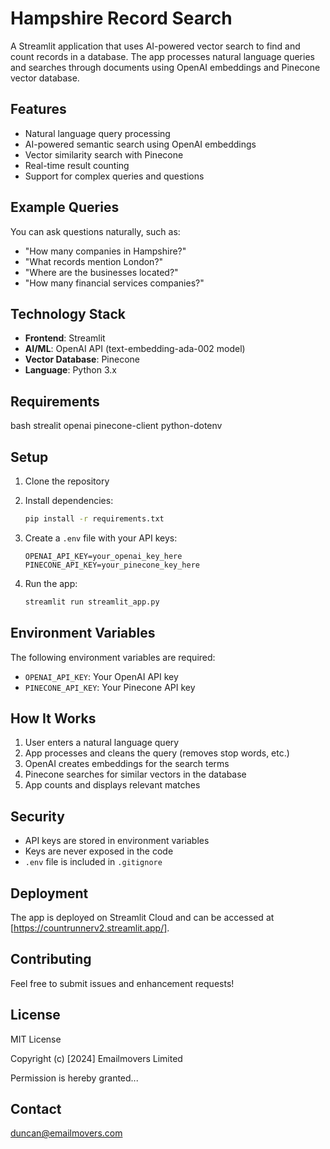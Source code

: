 # Hampshire Record Search

A Streamlit application that uses AI-powered vector search to find and count records in a database. The app processes natural language queries and searches through documents using OpenAI embeddings and Pinecone vector database.

## Features

- Natural language query processing
- AI-powered semantic search using OpenAI embeddings
- Vector similarity search with Pinecone
- Real-time result counting
- Support for complex queries and questions

## Example Queries

You can ask questions naturally, such as:
- "How many companies in Hampshire?"
- "What records mention London?"
- "Where are the businesses located?"
- "How many financial services companies?"

## Technology Stack

- **Frontend**: Streamlit
- **AI/ML**: OpenAI API (text-embedding-ada-002 model)
- **Vector Database**: Pinecone
- **Language**: Python 3.x

## Requirements

bash
strealit
openai
pinecone-client
python-dotenv

## Setup

1. Clone the repository
2. Install dependencies:
   ```bash
   pip install -r requirements.txt
   ```

3. Create a `.env` file with your API keys:
   ```env
   OPENAI_API_KEY=your_openai_key_here
   PINECONE_API_KEY=your_pinecone_key_here
   ```

4. Run the app:
   ```bash
   streamlit run streamlit_app.py
   ```

## Environment Variables

The following environment variables are required:
- `OPENAI_API_KEY`: Your OpenAI API key
- `PINECONE_API_KEY`: Your Pinecone API key

## How It Works

1. User enters a natural language query
2. App processes and cleans the query (removes stop words, etc.)
3. OpenAI creates embeddings for the search terms
4. Pinecone searches for similar vectors in the database
5. App counts and displays relevant matches

## Security

- API keys are stored in environment variables
- Keys are never exposed in the code
- `.env` file is included in `.gitignore`

## Deployment

The app is deployed on Streamlit Cloud and can be accessed at [https://countrunnerv2.streamlit.app/].

## Contributing

Feel free to submit issues and enhancement requests!

## License

   MIT License

   Copyright (c) [2024] Emailmovers Limited

   Permission is hereby granted...

## Contact

duncan@emailmovers.com
